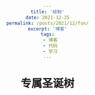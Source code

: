 ```yaml
---
title: '绘制'
date: 2021-12-25
permalink: /posts/2021/12/fun/
excerpt: '博客'
tags:
  - 博客
  - 代码
  - 学习
---
```


<!DOCTYPE html>
<html>
    <head>
    <title>圣诞节圣诞树</title>
    <meta charset="utf-8">
    <style>
                 *{
                     text-align:center;
                   }
                html, body { width: 100%; height: 100%; margin: 0; padding: 0; border: 0; }
            div { margin: 0; padding: 0; border: 0; }
            .nav { 
                position: absolute; 
                top: 0; 
                left: 0; 
                width: 100%; 
                height: 27px; 
                background-color: white; 
                color: black; 
                text-align: center; 
                line-height: 25px;
            }
            a { color: black; text-decoration: none; border-bottom: 1px dashed black; }
            a:hover { border-bottom: 1px solid red; }
            .previous { float: left; margin-left: 10px; }
            .next { float: right; margin-right: 10px; }
            .green { color: green; }
            .red { color: red; }
            textarea { width: 100%; height: 100%; border: 0; padding: 0; margin: 0; padding-bottom: 20px; }
            .block-outer { float: left; width: 22%; height: 100%; padding: 5px; border-left: 1px solid black; margin: 30px 3px 3px 3px; }
            .block-inner { height: 68%; }
            .one { border: 0; }
</style>
    </head>
    <body marginwidth="0" marginheight="0">
    <h1>专属圣诞树</h1>
    <canvas id="c" height="356" width="446">
<script>
            var collapsed = true;
            function toggle() {
                var fs = top.document.getElementsByTagName('frameset')[0];
                var f = fs.getElementsByTagName('frame');
                if (collapsed) {
                    fs.rows = '250px,*';
                    // enable resizing of frames in firefox/opera
                    fs.noResize = false;
                    f[0].noResize = false;
                    f[1].noResize = false;
                } else {
                    fs.rows = '30px,*';
                    // disable resizing of frames in firefox/opera
                    fs.noResize = true;
                    f[0].noResize = true;
                    f[1].noResize = true;
                }
                collapsed = !collapsed;
            }
</script>
<script>
            var b = document.body;
            var c = document.getElementsByTagName('canvas')[0];
            var a = c.getContext('2d');
            document.body.clientWidth; // fix bug in chrome.
</script>
<script>
// start of submission //
M=Math;Q=M.random;J=[];U=16;T=M.sin;E=M.sqrt;for(O=k=0;x=z=j=i=k<200;)with(M[k]=k?c.cloneNode(0):c){width=height=k?32:W=446;with(getContext('2d'))if(k>10|!k)for(font='60px Impact',V='rgba(';I=i*U,fillStyle=k?k==13?V+'205,205,215,.15)':V+(147+I)+','+(k%2?128+I:0)+','+I+',.5)':'#cca',i<7;)beginPath(fill(arc(U-i/3,24-i/2,k==13?4-(i++)/2:8-i++,0,M.PI*2,1)));else for(;x=T(i),y=Q()*2-1,D=x*x+y*y,B=E(D-x/.9-1.5*y+1),R=67*(B+1)*(L=k/9+.8)>>1,i++<W;)if(D<1)beginPath(strokeStyle=V+R+','+(R+B*L>>0)+',40,.1)'),moveTo(U+x*8,U+y*8),lineTo(U+x*U,U+y*U),stroke();for(y=H=k+E(k++)*25,R=Q()*W;P=3,j<H;)J[O++]=[x+=T(R)*P+Q()*6-3,y+=Q()*U-8,z+=T(R-11)*P+Q()*6-3,j/H*20+((j+=U)>H&Q()>.8?Q(P=9)*4:0)>>1]}setInterval(function G(m,l){A=T(D-11);if(l)return(m[2]-l[2])*A+(l[0]-m[0])*T(D);a.clearRect(0,0,W,W);J.sort(G);for(i=0;L=J[i++];a.drawImage(M[L[3]+1],207+L[0]*A+L[2]*T(D)>>0,L[1]>>1)){if(i==2e3)a.fillText('Merry Christmas!',U,345);if(!(i%7))a.drawImage(M[13],((157*(i*i)+T(D*5+i*i)*5)%W)>>0,((113*i+(D*i)/60)%(290+i/99))>>0);}D+=.02},1)
// end of submission //
</script>
</canvas>
</body>
</html>



